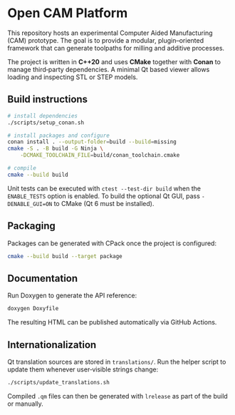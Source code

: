 # Open CAM Platform

This repository hosts an experimental Computer Aided Manufacturing (CAM) prototype. The goal is to provide a modular, plugin–oriented framework that can generate toolpaths for milling and additive processes.

The project is written in **C++20** and uses **CMake** together with **Conan** to manage third‑party dependencies. A minimal Qt based viewer allows loading and inspecting STL or STEP models.

## Build instructions

```bash
# install dependencies
./scripts/setup_conan.sh

# install packages and configure
conan install . --output-folder=build --build=missing
cmake -S . -B build -G Ninja \
    -DCMAKE_TOOLCHAIN_FILE=build/conan_toolchain.cmake

# compile
cmake --build build
```

Unit tests can be executed with `ctest --test-dir build` when the `ENABLE_TESTS` option is enabled. To build the optional Qt GUI, pass `-DENABLE_GUI=ON` to CMake (Qt 6 must be installed).

## Packaging

Packages can be generated with CPack once the project is configured:

```bash
cmake --build build --target package
```

## Documentation

Run Doxygen to generate the API reference:

```bash
doxygen Doxyfile
```

The resulting HTML can be published automatically via GitHub Actions.

## Internationalization

Qt translation sources are stored in `translations/`. Run the helper script to update them whenever user‑visible strings change:

```bash
./scripts/update_translations.sh
```

Compiled `.qm` files can then be generated with `lrelease` as part of the build or manually.
